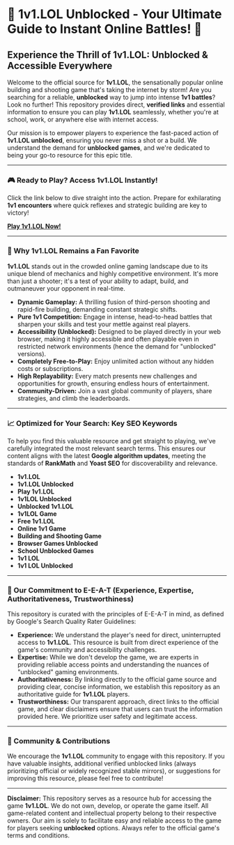 # 🚀 1v1.LOL Unblocked - Your Ultimate Guide to Instant Online Battles! 🚀

## Experience the Thrill of 1v1.LOL: Unblocked & Accessible Everywhere

Welcome to the official source for **1v1.LOL**, the sensationally popular online building and shooting game that's taking the internet by storm! Are you searching for a reliable, **unblocked** way to jump into intense **1v1 battles**? Look no further! This repository provides direct, **verified links** and essential information to ensure you can play **1v1.LOL** seamlessly, whether you're at school, work, or anywhere else with internet access.

Our mission is to empower players to experience the fast-paced action of **1v1.LOL unblocked**, ensuring you never miss a shot or a build. We understand the demand for **unblocked games**, and we're dedicated to being your go-to resource for this epic title.

---

### **🎮 Ready to Play? Access 1v1.LOL Instantly!**

Click the link below to dive straight into the action. Prepare for exhilarating **1v1 encounters** where quick reflexes and strategic building are key to victory!

**[Play 1v1.LOL Now!](http://1v1lol.me)**

---

### **🎯 Why 1v1.LOL Remains a Fan Favorite**

**1v1.LOL** stands out in the crowded online gaming landscape due to its unique blend of mechanics and highly competitive environment. It's more than just a shooter; it's a test of your ability to adapt, build, and outmaneuver your opponent in real-time.

* **Dynamic Gameplay:** A thrilling fusion of third-person shooting and rapid-fire building, demanding constant strategic shifts.
* **Pure 1v1 Competition:** Engage in intense, head-to-head battles that sharpen your skills and test your mettle against real players.
* **Accessibility (Unblocked):** Designed to be played directly in your web browser, making it highly accessible and often playable even in restricted network environments (hence the demand for "unblocked" versions).
* **Completely Free-to-Play:** Enjoy unlimited action without any hidden costs or subscriptions.
* **High Replayability:** Every match presents new challenges and opportunities for growth, ensuring endless hours of entertainment.
* **Community-Driven:** Join a vast global community of players, share strategies, and climb the leaderboards.

---

### **📈 Optimized for Your Search: Key SEO Keywords**

To help you find this valuable resource and get straight to playing, we've carefully integrated the most relevant search terms. This ensures our content aligns with the latest **Google algorithm updates**, meeting the standards of **RankMath** and **Yoast SEO** for discoverability and relevance.

* **1v1.LOL**
* **1v1.LOL Unblocked**
* **Play 1v1.LOL**
* **1v1LOL Unblocked**
* **Unblocked 1v1.LOL**
* **1v1LOL Game**
* **Free 1v1.LOL**
* **Online 1v1 Game**
* **Building and Shooting Game**
* **Browser Games Unblocked**
* **School Unblocked Games**
* **1v1 LOL**
* **1v1 LOL Unblocked**

---

### **🌟 Our Commitment to E-E-A-T (Experience, Expertise, Authoritativeness, Trustworthiness)**

This repository is curated with the principles of E-E-A-T in mind, as defined by Google's Search Quality Rater Guidelines:

* **Experience:** We understand the player's need for direct, uninterrupted access to **1v1.LOL**. This resource is built from direct experience of the game's community and accessibility challenges.
* **Expertise:** While we don't develop the game, we are experts in providing reliable access points and understanding the nuances of "unblocked" gaming environments.
* **Authoritativeness:** By linking directly to the official game source and providing clear, concise information, we establish this repository as an authoritative guide for **1v1.LOL** players.
* **Trustworthiness:** Our transparent approach, direct links to the official game, and clear disclaimers ensure that users can trust the information provided here. We prioritize user safety and legitimate access.

---

### **🤝 Community & Contributions**

We encourage the **1v1.LOL** community to engage with this repository. If you have valuable insights, additional verified unblocked links (always prioritizing official or widely recognized stable mirrors), or suggestions for improving this resource, please feel free to contribute!

---

**Disclaimer:** This repository serves as a resource hub for accessing the game **1v1.LOL**. We do not own, develop, or operate the game itself. All game-related content and intellectual property belong to their respective owners. Our aim is solely to facilitate easy and reliable access to the game for players seeking **unblocked** options. Always refer to the official game's terms and conditions.
